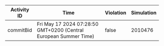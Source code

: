 | Activity ID | Time | Violation | Simulation |
| --- | --- | --- | --- |
| commitBid | Fri May 17 2024 07:28:50 GMT+0200 (Central European Summer Time) | false | 2010476 |
